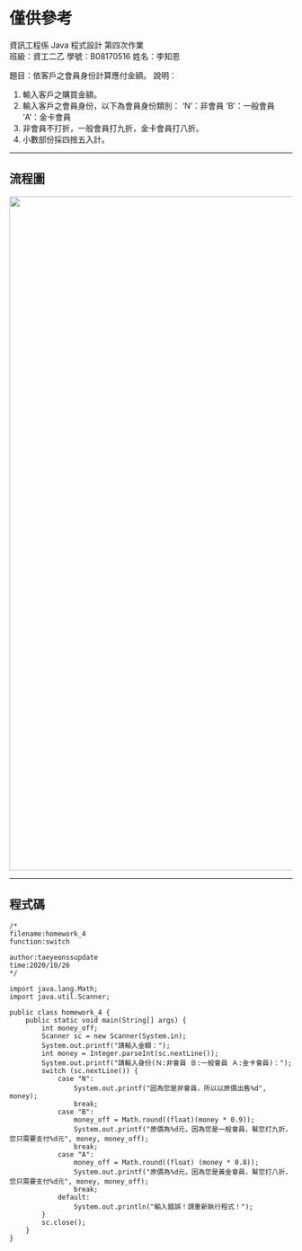 # 僅供參考 #
資訊工程係  Java 程式設計  第四次作業  
班級：資工二乙 學號：B08170516   姓名：李知恩  

題目：依客戶之會員身份計算應付金額。 
說明： 
1. 輸入客戶之購買金額。 
2. 輸入客戶之會員身份，以下為會員身份類別： 
    ‘N’：非會員 
    ‘B’：一般會員 
    ‘A’：金卡會員 
3. 非會員不打折，一般會員打九折，金卡會員打八折。 
4. 小數部份採四捨五入計。 

---

## 流程圖 #

<!-- ```flow
start=>start: 開始
9=>operation: 輸入Math;
10=>operation: 輸入Scanner;
14=>operation: int 打折的價錢;
15=>operation: 創建一個Scanner為sc
16=>inputoutput: 請輸入金額：
17=>operation: int  str轉換int(金額 sc.nextline);
18=>inputoutput: 請輸入身份(Ｎ:非會員 Ｂ:一般會員 Ａ:金卡會員)："
19=>operation: switch (sc.輸入) 
20=>condition: case "N":
21=>inputoutput: 因為您是非會員，所以以原價出售%d
22=>operation: break;
23=>condition: case "B":
24=>operation: money_off = 打折九折;
25=>inputoutput: 原價為%d元，因為您是一般會員，
所以幫您打九折，您只需要支付%d元
26=>operation: break;
27=>condition: case "A":
28=>operation: money_off = 打折八折;
29=>inputoutput: 原價為%d元，因為您是黃金會員，
所以幫您打八折，您只需要支付%d元
30=>operation: break;
31=>condition: default:
32=>inputoutput: 輸入錯誤！請重新執行程式！
34=>operation: sc釋放記憶體;
end=>end: 結束
start->9->10->14->15->16->17->18->19->20(no)->23(no)->27(no)->31(yes)->32->end
20(yes)->21->22->end
23(yes)->24->25->26(right)->end
27(yes)->28->29->30(right)->end›
32->end
``` -->
<img src="https://github.com/taeyeonssupdate/zerojudge/blob/master/images/homework_4_flowchart.png?raw=true" width="1200">

---

## 程式碼 ##

    /*
    filename:homework_4
    function:switch

    author:taeyeonssupdate
    time:2020/10/26
    */

    import java.lang.Math;
    import java.util.Scanner;

    public class homework_4 {
        public static void main(String[] args) {
            int money_off;
            Scanner sc = new Scanner(System.in);
            System.out.printf("請輸入金額：");
            int money = Integer.parseInt(sc.nextLine());
            System.out.printf("請輸入身份(Ｎ:非會員 Ｂ:一般會員 Ａ:金卡會員)：");
            switch (sc.nextLine()) {
                case "N":
                    System.out.printf("因為您是非會員，所以以原價出售%d", money);
                    break;
                case "B":
                    money_off = Math.round((float)(money * 0.9));
                    System.out.printf("原價為%d元，因為您是一般會員，幫您打九折，您只需要支付%d元", money, money_off);
                    break;
                case "A":
                    money_off = Math.round((float) (money * 0.8));
                    System.out.printf("原價為%d元，因為您是黃金會員，幫您打八折，您只需要支付%d元", money, money_off);
                    break;
                default:
                    System.out.println("輸入錯誤！請重新執行程式！");
            }
            sc.close();
        }
    }